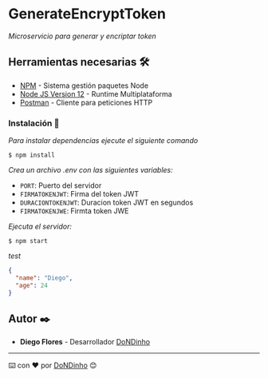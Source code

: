 # GenerateEncryptToken
_Microservicio para generar y encriptar token_

## Herramientas necesarias 🛠️
* [NPM](https://www.npmjs.com/) - Sistema gestión paquetes Node
* [Node JS Version 12](https://nodejs.org/en/blog/release/v12.13.0/) - Runtime Multiplataforma
* [Postman](https://www.postman.com/) - Cliente para peticiones HTTP

### Instalación 🔧
_Para instalar dependencias ejecute el siguiente comando_
```
$ npm install
```
_Crea un archivo .env con las siguientes variables:_
* `PORT`: Puerto del servidor
* `FIRMATOKENJWT`: Firma del token JWT
* `DURACIONTOKENJWT`: Duracion token JWT en segundos
* `FIRMATOKENJWE`: Firmta token JWE

_Ejecuta el servidor:_
```
$ npm start
```

_test_
```json
{
  "name": "Diego",
  "age": 24
}
```

## Autor ✒️
* **Diego Flores** - Desarrollador [DoNDinho](https://github.com/DoNDinho)


---
⌨️ con ❤️ por [DoNDinho](https://github.com/DoNDinho) 😊
